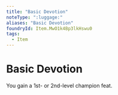 ```yaml
---
title: "Basic Devotion"
noteType: ":luggage:"
aliases: "Basic Devotion"
foundryId: Item.MwO1k4Bp3lkHswu0
tags:
  - Item
---
```


# Basic Devotion

You gain a 1st- or 2nd-level champion feat.

